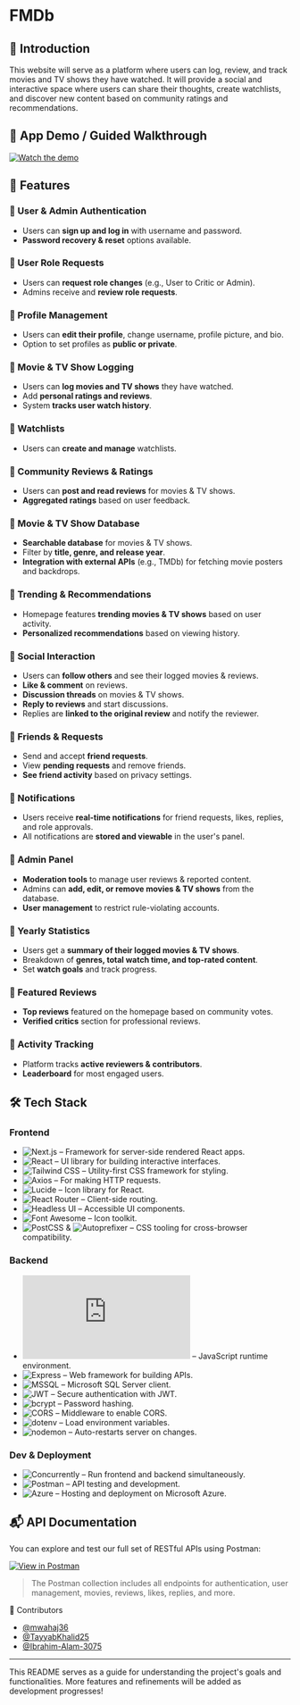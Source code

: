 # FMDb

## 📌 Introduction
This website will serve as a platform where users can log, review, and track movies and TV shows they have watched. It will provide a social and interactive space where users can share their thoughts, create watchlists, and discover new content based on community ratings and recommendations.

## 🎥 App Demo / Guided Walkthrough
[![Watch the demo](https://img.youtube.com/vi/LNvrla6SHps/0.jpg)](https://youtu.be/LNvrla6SHps)

## 🚀 Features
### 🔹 User & Admin Authentication
- Users can **sign up and log in** with username and password.
- **Password recovery & reset** options available.

### 🔹 User Role Requests
- Users can **request role changes** (e.g., User to Critic or Admin).
- Admins receive and **review role requests**.

### 🔹 Profile Management
- Users can **edit their profile**, change username, profile picture, and bio.
- Option to set profiles as **public or private**.

### 🔹 Movie & TV Show Logging
- Users can **log movies and TV shows** they have watched.
- Add **personal ratings and reviews**.
- System **tracks user watch history**.

### 🔹 Watchlists
- Users can **create and manage** watchlists.

### 🔹 Community Reviews & Ratings
- Users can **post and read reviews** for movies & TV shows.
- **Aggregated ratings** based on user feedback.

### 🔹 Movie & TV Show Database
- **Searchable database** for movies & TV shows.
- Filter by **title, genre, and release year**.
- **Integration with external APIs** (e.g., TMDb) for fetching movie posters and backdrops.

### 🔹 Trending & Recommendations
- Homepage features **trending movies & TV shows** based on user activity.
- **Personalized recommendations** based on viewing history.

### 🔹 Social Interaction
- Users can **follow others** and see their logged movies & reviews.
- **Like & comment** on reviews.
- **Discussion threads** on movies & TV shows.
- **Reply to reviews** and start discussions.
- Replies are **linked to the original review** and notify the reviewer.

### 🔹 Friends & Requests
- Send and accept **friend requests**.
- View **pending requests** and remove friends.
- **See friend activity** based on privacy settings.

### 🔹 Notifications
- Users receive **real-time notifications** for friend requests, likes, replies, and role approvals.
- All notifications are **stored and viewable** in the user's panel.

### 🔹 Admin Panel
- **Moderation tools** to manage user reviews & reported content.
- Admins can **add, edit, or remove movies & TV shows** from the database.
- **User management** to restrict rule-violating accounts.

### 🔹 Yearly Statistics
- Users get a **summary of their logged movies & TV shows**.
- Breakdown of **genres, total watch time, and top-rated content**.
- Set **watch goals** and track progress.

### 🔹 Featured Reviews
- **Top reviews** featured on the homepage based on community votes.
- **Verified critics** section for professional reviews.

### 🔹 Activity Tracking
- Platform tracks **active reviewers & contributors**.
- **Leaderboard** for most engaged users.

## 🛠️ Tech Stack

### Frontend
- ![Next.js](https://img.shields.io/badge/Next.js-15.3.0-black?logo=next.js) – Framework for server-side rendered React apps.
- ![React](https://img.shields.io/badge/React-19.0.0-61DAFB?logo=react&logoColor=white) – UI library for building interactive interfaces.
- ![Tailwind CSS](https://img.shields.io/badge/TailwindCSS-3.4.17-38B2AC?logo=tailwind-css&logoColor=white) – Utility-first CSS framework for styling.
- ![Axios](https://img.shields.io/badge/Axios-1.8.4-5A29E4?logo=axios) – For making HTTP requests.
- ![Lucide](https://img.shields.io/badge/LucideReact-0.488.0-000?logo=lucide) – Icon library for React.
- ![React Router](https://img.shields.io/badge/ReactRouter-7.5.0-ca4245?logo=react-router) – Client-side routing.
- ![Headless UI](https://img.shields.io/badge/HeadlessUI-2.2.2-blue) – Accessible UI components.
- ![Font Awesome](https://img.shields.io/badge/FontAwesome-4.7.0-black?logo=fontawesome&logoColor=white) – Icon toolkit.
- ![PostCSS](https://img.shields.io/badge/PostCSS-8.5.3-DD3A0A?logo=postcss) & ![Autoprefixer](https://img.shields.io/badge/Autoprefixer-10.4.21-999?logo=postcss) – CSS tooling for cross-browser compatibility.

### Backend
- ![Node.js](https://img.shields.io/badge/Node.js->=18-green?logo=node.js) – JavaScript runtime environment.
- ![Express](https://img.shields.io/badge/Express-5.1.0-black?logo=express) – Web framework for building APIs.
- ![MSSQL](https://img.shields.io/badge/MSSQL-11.0.1-blue?logo=microsoftsqlserver&logoColor=white) – Microsoft SQL Server client.
- ![JWT](https://img.shields.io/badge/JSONWebToken-9.0.2-000?logo=jsonwebtokens) – Secure authentication with JWT.
- ![bcrypt](https://img.shields.io/badge/bcrypt-5.1.1-orange) – Password hashing.
- ![CORS](https://img.shields.io/badge/CORS-2.8.5-lightgrey) – Middleware to enable CORS.
- ![dotenv](https://img.shields.io/badge/dotenv-16.5.0-brightgreen) – Load environment variables.
- ![nodemon](https://img.shields.io/badge/nodemon-3.1.9-76D04B?logo=nodemon) – Auto-restarts server on changes.

### Dev & Deployment
- ![Concurrently](https://img.shields.io/badge/Concurrently-^latest-yellow) – Run frontend and backend simultaneously.
- ![Postman](https://img.shields.io/badge/Postman-Tool-orange?logo=postman) – API testing and development.
- ![Azure](https://img.shields.io/badge/Azure-Hosting-0078D4?logo=microsoft-azure&logoColor=white) – Hosting and deployment on Microsoft Azure.

## 📬 API Documentation

You can explore and test our full set of RESTful APIs using Postman:

[![View in Postman](https://img.shields.io/badge/View%20API%20Docs%20in-Postman-orange?logo=postman)](https://documenter.getpostman.com/view/43729522/2sB2cUAhsB)

> The Postman collection includes all endpoints for authentication, user management, movies, reviews, likes, replies, and more.

🤝 Contributors
- [@mwahaj36](https://github.com/mwahaj36)
- [@TayyabKhalid25](https://github.com/TayyabKhalid25)
- [@Ibrahim-Alam-3075](https://github.com/Ibrahim-Alam-3075)

---

This README serves as a guide for understanding the project's goals and functionalities. More features and refinements will be added as development progresses!

